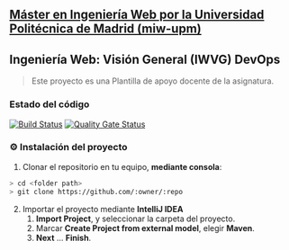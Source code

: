 ## [Máster en Ingeniería Web por la Universidad Politécnica de Madrid (miw-upm)](http://miw.etsisi.upm.es)
## Ingeniería Web: Visión General (IWVG) DevOps
> Este proyecto es una Plantilla de apoyo docente de la asignatura.

### Estado del código
[![Build Status](https://travis-ci.org/PabloGuijarroMarco/iwvg-devops-pablo-guijarro.svg?branch=master)](https://travis-ci.org/PabloGuijarroMarco/iwvg-devops-pablo-guijarro)
[![Quality Gate Status](https://sonarcloud.io/api/project_badges/measure?project=es.upm.miw%3Aiwvg-devops-pablo-guijarro&metric=alert_status)](https://sonarcloud.io/dashboard?id=es.upm.miw%3Aiwvg-devops-pablo-guijarro)

### :gear: Instalación del proyecto
1. Clonar el repositorio en tu equipo, **mediante consola**:
```sh
> cd <folder path>
> git clone https://github.com/:owner/:repo
```
2. Importar el proyecto mediante **IntelliJ IDEA**
   1. **Import Project**, y seleccionar la carpeta del proyecto.
   1. Marcar **Create Project from external model**, elegir **Maven**.
   1. **Next** … **Finish**.

